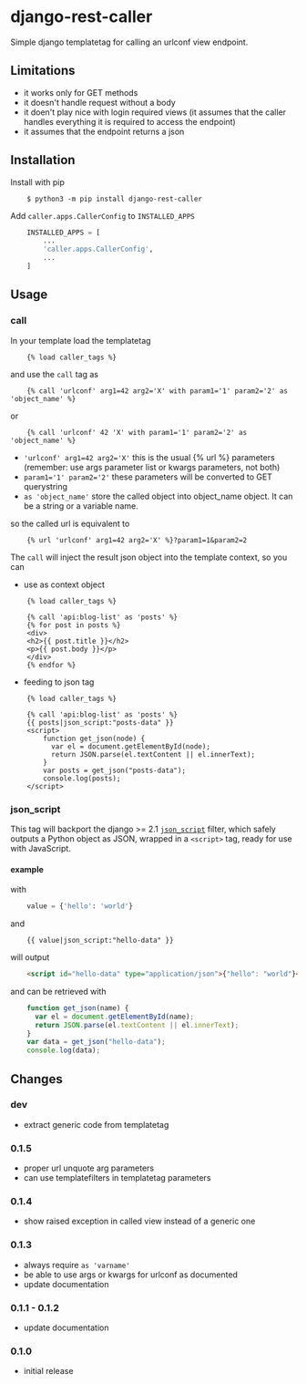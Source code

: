 # django-rest-caller
Simple django templatetag for calling an urlconf view endpoint.

## Limitations

* it works only for GET methods
* it doesn't handle request without a body
* it doen't play nice with login required views (it assumes that the caller handles everything it is required to access the endpoint)
* it assumes that the endpoint returns a json

## Installation

Install with pip

```console
    $ python3 -m pip install django-rest-caller
```

Add `caller.apps.CallerConfig` to `INSTALLED_APPS`

```python
    INSTALLED_APPS = [
        ...
        'caller.apps.CallerConfig',
        ...
    ]
```

## Usage

### call

In your template load the templatetag

```html+django
    {% load caller_tags %}
```

and use the `call` tag as
```html+django
    {% call 'urlconf' arg1=42 arg2='X' with param1='1' param2='2' as 'object_name' %}
```
or
```html+django
    {% call 'urlconf' 42 'X' with param1='1' param2='2' as 'object_name' %}
```

* `'urlconf' arg1=42 arg2='X'` this is the usual {% url %} parameters (remember: use args parameter list or kwargs parameters, not both)
* `param1='1' param2='2'` these parameters will be converted to GET querystring
* `as 'object_name'` store the called object into object_name object. It can be a string or a variable name.

so the called url is equivalent to
```html+django
    {% url 'urlconf' arg1=42 arg2='X' %}?param1=1&param2=2
```

The `call` will inject the result json object into the template context, so you can

* use as context object

```html+django
    {% load caller_tags %}

    {% call 'api:blog-list' as 'posts' %}
    {% for post in posts %}
    <div>
    <h2>{{ post.title }}</h2>
    <p>{{ post.body }}</p>
    </div>
    {% endfor %}
```

* feeding to json tag

```html+django
    {% load caller_tags %}

    {% call 'api:blog-list' as 'posts' %}
    {{ posts|json_script:"posts-data" }}
    <script>
        function get_json(node) {
          var el = document.getElementById(node);
          return JSON.parse(el.textContent || el.innerText);
        }
        var posts = get_json("posts-data");
        console.log(posts);
    </script>
```

### json_script

This tag will backport the django >= 2.1 [`json_script`](https://docs.djangoproject.com/en/2.1/ref/templates/builtins/#json-script) filter,
which safely outputs a Python object as JSON, wrapped in a `<script>` tag, ready for use with JavaScript.

#### example

with
```python
    value = {'hello': 'world'}
```

and

```html+django
    {{ value|json_script:"hello-data" }}
```

will output

```html
    <script id="hello-data" type="application/json">{"hello": "world"}</script>
```

and can be retrieved with

```javascript
    function get_json(name) {
      var el = document.getElementById(name);
      return JSON.parse(el.textContent || el.innerText);
    }
    var data = get_json("hello-data");
    console.log(data);
```

## Changes

### dev

* extract generic code from templatetag

### 0.1.5

* proper url unquote arg parameters
* can use templatefilters in templatetag parameters

### 0.1.4

* show raised exception in called view instead of a generic one

### 0.1.3

* always require `as 'varname'`
* be able to use args or kwargs for urlconf as documented
* update documentation

### 0.1.1 - 0.1.2

* update documentation

### 0.1.0

* initial release
